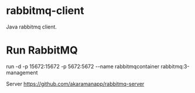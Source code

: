 # rabbitmq-client
Java rabbitmq client.

# Run RabbitMQ
run -d -p 15672:15672 -p 5672:5672 --name rabbitmqcontainer rabbitmq:3-management

Server
https://github.com/akaramanapp/rabbitmq-server

